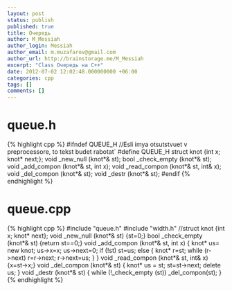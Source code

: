 ```yaml
---
layout: post
status: publish
published: true
title: Очередь
author: M_Messiah
author_login: Messiah
author_email: m.muzafarov@gmail.com
author_url: http://brainstorage.me/M_Messiah
excerpt: "Class Очередь на C++"
date: 2012-07-02 12:02:48.000000000 +06:00
categories: cpp
tags: []
comments: []
---
```


# queue.h #
{% highlight cpp %}
#ifndef QUEUE_H //Esli imya otsutstvuet v preprocessore, to tekst budet rabotat`
#define QUEUE_H
struct knot {int x; knot* next;};
void _new_null (knot*& st);
bool _check_empty (knot*& st);
void _add_compon (knot*& st, int x);
void _read_compon (knot*& st, int& x);
void _del_compon (knot*& st);
void _destr (knot*& st);
#endif
{% endhighlight %}
# queue.cpp #
{% highlight cpp %}
#include "queue.h"
#include "width.h"
//struct knot {int x; knot* next};
void _new_null (knot*& st) {st=0;}
bool _check_empty (knot*& st) {return st==0;}
void _add_compon (knot*& st, int x) {
	knot* us= new knot;
	us->x=x;
	us->next=0;
	if (!st) st=us;
	else { 
		knot* r=st;
		while (r->next) r=r->next;
		r->next=us;
	}
}
void _read_compon (knot*& st, int& x) {x=st->x;}
void _del_compon (knot*& st) {
	knot* us = st;
	st=st->next;
	delete us;
}
void _destr (knot*& st) {
	while (!_check_empty (st)) _del_compon(st);
}
{% endhighlight %}
